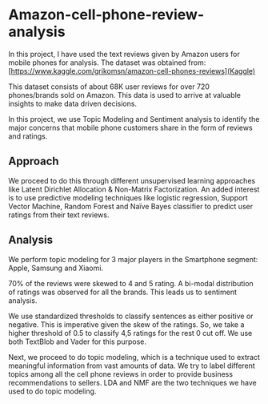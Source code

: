 # Amazon-cell-phone-review-analysis

In this project, I have used the text reviews given by Amazon users for mobile phones for analysis. The dataset was obtained from: [https://www.kaggle.com/grikomsn/amazon-cell-phones-reviews](Kaggle)

This dataset consists of about 68K user reviews for over 720 phones/brands sold on Amazon. This data is used to arrive at valuable insights to make data driven decisions.

In this project, we use Topic Modeling and Sentiment analysis to identify the major concerns that mobile phone customers share in the form of reviews and ratings. 

## Approach

We proceed to do this through different unsupervised learning approaches like Latent Dirichlet Allocation & Non-Matrix Factorization. An added interest is to use predictive modeling techniques like logistic regression, Support Vector Machine, Random Forest and Naïve Bayes classifier to predict user ratings from their text reviews.

## Analysis

We perform topic modeling for 3 major players in the Smartphone segment: Apple, Samsung and Xiaomi. 

70% of the reviews were skewed to 4 and 5 rating. A bi-modal distribution of ratings was observed for all the brands. This leads us to sentiment analysis.

We use standardized thresholds to classify sentences as either positive or negative. This is imperative given the skew of the ratings. So, we take a higher threshold of 0.5 to classify 4,5 ratings for the rest 0 cut off. We use both TextBlob and Vader for this purpose.

Next, we proceed to do topic modeling, which is a technique used to extract meaningful information from vast amounts of data. We try to label different topics among all the cell phone reviews in order to provide business recommendations to sellers. LDA and NMF are the two techniques we have used to do topic modeling.
